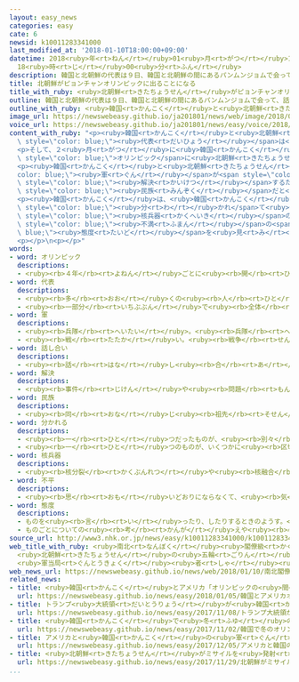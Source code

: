 ```yaml
---
layout: easy_news
categories: easy
cate: 6
newsid: k10011283341000
last_modified_at: '2018-01-10T18:00:00+09:00'
datetime: 2018<ruby>年<rt>ねん</rt></ruby>01<ruby>月<rt>がつ</rt></ruby>10<ruby>日<rt>にち</rt></ruby>
  18<ruby>時<rt>じ</rt></ruby>00<ruby>分<rt>ふん</rt></ruby>
description: 韓国と北朝鮮の代表は９日、韓国と北朝鮮の間にあるパンムンジョムで会って、話をしました。
title: 北朝鮮がピョンチャンオリンピックに出ることになる
title_with_ruby: <ruby>北朝鮮<rt>きたちょうせん</rt></ruby>がピョンチャンオリンピックに<ruby>出<rt>で</rt></ruby>ることになる
outline: 韓国と北朝鮮の代表は９日、韓国と北朝鮮の間にあるパンムンジョムで会って、話をしました。
outline_with_ruby: <ruby>韓国<rt>かんこく</rt></ruby>と<ruby>北朝鮮<rt>きたちょうせん</rt></ruby>の<ruby>代表<rt>だいひょう</rt></ruby>は<ruby>９日<rt>ここのか</rt></ruby>、<ruby>韓国<rt>かんこく</rt></ruby>と<ruby>北朝鮮<rt>きたちょうせん</rt></ruby>の<ruby>間<rt>あいだ</rt></ruby>にあるパンムンジョムで<ruby>会<rt>あ</rt></ruby>って、<ruby>話<rt>はなし</rt></ruby>をしました。
image_url: https://newswebeasy.github.io/ja201801/news/web/image/2018/01/10/K10011283341_1801100426_1801100427_01_02.jpg
voice_url: https://newswebeasy.github.io/ja201801/news/easy/voice/2018/01/10/k10011283341000.mp3
content_with_ruby: "<p><ruby>韓国<rt>かんこく</rt></ruby>と<ruby>北朝鮮<rt>きたちょうせん</rt></ruby>の<span\
  \ style=\"color: blue;\"><ruby>代表<rt>だいひょう</rt></ruby></span>は<ruby>９日<rt>ここのか</rt></ruby>、<ruby>韓国<rt>かんこく</rt></ruby>と<ruby>北朝鮮<rt>きたちょうせん</rt></ruby>の<ruby>間<rt>あいだ</rt></ruby>にあるパンムンジョムで<ruby>会<rt>あ</rt></ruby>って、<ruby>話<rt>はなし</rt></ruby>をしました。</p>\n\
  <p>そして、２<ruby>月<rt>がつ</rt></ruby>に<ruby>韓国<rt>かんこく</rt></ruby>のピョンチャンで<ruby>行<rt>おこな</rt></ruby>う<span\
  \ style=\"color: blue;\">オリンピック</span>に<ruby>北朝鮮<rt>きたちょうせん</rt></ruby>が<ruby>出<rt>で</rt></ruby>ることになりました。</p>\n\
  <p><ruby>韓国<rt>かんこく</rt></ruby>と<ruby>北朝鮮<rt>きたちょうせん</rt></ruby>の<span style=\"\
  color: blue;\"><ruby>軍<rt>ぐん</rt></ruby></span>が<span style=\"color: blue;\"><ruby>話<rt>はな</rt></ruby>し<ruby>合<rt>あ</rt></ruby>い</span>をすることも<ruby>決<rt>き</rt></ruby>まりました。<ruby>韓国<rt>かんこく</rt></ruby>と<ruby>北朝鮮<rt>きたちょうせん</rt></ruby>のいろいろな<ruby>問題<rt>もんだい</rt></ruby>を<span\
  \ style=\"color: blue;\"><ruby>解決<rt>かいけつ</rt></ruby></span>するために、<ruby>自分<rt>じぶん</rt></ruby>たちは１つの<span\
  \ style=\"color: blue;\"><ruby>民族<rt>みんぞく</rt></ruby></span>だと<ruby>考<rt>かんが</rt></ruby>えて<ruby>話<rt>はなし</rt></ruby>をしていくことになりました。</p>\n\
  <p><ruby>韓国<rt>かんこく</rt></ruby>は、<ruby>韓国<rt>かんこく</rt></ruby>と<ruby>北朝鮮<rt>きたちょうせん</rt></ruby>に<span\
  \ style=\"color: blue;\"><ruby>分<rt>わ</rt></ruby>かれ</span>て<ruby>住<rt>す</rt></ruby>んでいる<ruby>家族<rt>かぞく</rt></ruby>が<ruby>会<rt>あ</rt></ruby>うことができるようにしたいと<ruby>考<rt>かんが</rt></ruby>えています。しかし、この<ruby>問題<rt>もんだい</rt></ruby>については<ruby>何<rt>なに</rt></ruby>も<ruby>決<rt>き</rt></ruby>まりませんでした。<ruby>韓国<rt>かんこく</rt></ruby>が<span\
  \ style=\"color: blue;\"><ruby>核兵器<rt>かくへいき</rt></ruby></span>の<ruby>問題<rt>もんだい</rt></ruby>について<ruby>話<rt>はな</rt></ruby>すと、<ruby>北朝鮮<rt>きたちょうせん</rt></ruby>は<span\
  \ style=\"color: blue;\"><ruby>不満<rt>ふまん</rt></ruby></span>の<span style=\"color:\
  \ blue;\"><ruby>態度<rt>たいど</rt></ruby></span>を<ruby>見<rt>み</rt></ruby>せました。</p>\n\
  <p></p>\n<p></p>"
words:
- word: オリンピック
  descriptions:
  - <ruby><rb>４年</rb><rt>よねん</rt></ruby>ごとに<ruby><rb>開</rb><rt>ひら</rt></ruby>かれ、<ruby><rb>世界</rb><rt>せかい</rt></ruby>じゅうの<ruby><rb>国々</rb><rt>くにぐに</rt></ruby>から<ruby><rb>選手</rb><rt>せんしゅ</rt></ruby>が<ruby><rb>参加</rb><rt>さんか</rt></ruby>する<ruby><rb>競技大会</rb><rt>きょうぎたいかい</rt></ruby>。<ruby><rb>古代</rb><rt>こだい</rt></ruby>ギリシャのオリンピアで<ruby><rb>開</rb><rt>ひら</rt></ruby>かれた<ruby><rb>古代</rb><rt>こだい</rt></ruby>オリンピックにならって、フランスのクーベルタンの<ruby><rb>力</rb><rt>ちから</rt></ruby>で、１８９６<ruby><rb>年</rb><rt>ねん</rt></ruby>にギリシャのアテネで<ruby><rb>開</rb><rt>ひら</rt></ruby>かれたのが、<ruby><rb>近代</rb><rt>きんだい</rt></ruby>オリンピックの<ruby><rb>始</rb><rt>はじ</rt></ruby>まり。<ruby><rb>五輪</rb><rt>ごりん</rt></ruby>。
- word: 代表
  descriptions:
  - <ruby><rb>多</rb><rt>おお</rt></ruby>くの<ruby><rb>人</rb><rt>ひと</rt></ruby>に<ruby><rb>代</rb><rt>か</rt></ruby>わって<ruby><rb>何</rb><rt>なに</rt></ruby>かをすること。また、その<ruby><rb>人</rb><rt>ひと</rt></ruby>。
  - <ruby><rb>一部分</rb><rt>いちぶぶん</rt></ruby>で<ruby><rb>全体</rb><rt>ぜんたい</rt></ruby>の<ruby><rb>特色</rb><rt>とくしょく</rt></ruby>を<ruby><rb>表</rb><rt>あらわ</rt></ruby>すこと。また、そのもの。
- word: 軍
  descriptions:
  - <ruby><rb>兵隊</rb><rt>へいたい</rt></ruby>。<ruby><rb>兵隊</rb><rt>へいたい</rt></ruby>の<ruby><rb>集</rb><rt>あつ</rt></ruby>まり。
  - <ruby><rb>戦</rb><rt>たたか</rt></ruby>い。<ruby><rb>戦争</rb><rt>せんそう</rt></ruby>。
- word: 話し合い
  descriptions:
  - <ruby><rb>話</rb><rt>はな</rt></ruby>し<ruby><rb>合</rb><rt>あ</rt></ruby>うこと。<ruby><rb>相談</rb><rt>そうだん</rt></ruby>。
- word: 解決
  descriptions:
  - <ruby><rb>事件</rb><rt>じけん</rt></ruby>や<ruby><rb>問題</rb><rt>もんだい</rt></ruby>がうまくかたづくこと。
- word: 民族
  descriptions:
  - <ruby><rb>同</rb><rt>おな</rt></ruby>じ<ruby><rb>祖先</rb><rt>そせん</rt></ruby>から<ruby><rb>起</rb><rt>お</rt></ruby>こり、<ruby><rb>同</rb><rt>おな</rt></ruby>じことばや<ruby><rb>文化</rb><rt>ぶんか</rt></ruby>を<ruby><rb>持</rb><rt>も</rt></ruby>つ<ruby><rb>人々</rb><rt>ひとびと</rt></ruby>の<ruby><rb>集</rb><rt>あつ</rt></ruby>まり。
- word: 分かれる
  descriptions:
  - <ruby><rb>一</rb><rt>ひと</rt></ruby>つだったものが、<ruby><rb>別々</rb><rt>べつべつ</rt></ruby>になる。
  - <ruby><rb>一</rb><rt>ひと</rt></ruby>つのものが、いくつかに<ruby><rb>区切</rb><rt>くぎ</rt></ruby>られる。
- word: 核兵器
  descriptions:
  - <ruby><rb>核分裂</rb><rt>かくぶんれつ</rt></ruby>や<ruby><rb>核融合</rb><rt>かくゆうごう</rt></ruby>によって<ruby><rb>出</rb><rt>で</rt></ruby>るエネルギーを<ruby><rb>利用</rb><rt>りよう</rt></ruby>した<ruby><rb>兵器</rb><rt>へいき</rt></ruby>。<ruby><rb>原子爆弾</rb><rt>げんしばくだん</rt></ruby>や、<ruby><rb>水素爆弾</rb><rt>すいそばくだん</rt></ruby>など。
- word: 不平
  descriptions:
  - <ruby><rb>思</rb><rt>おも</rt></ruby>いどおりにならなくて、<ruby><rb>気</rb><rt>き</rt></ruby>に<ruby><rb>入</rb><rt>い</rt></ruby>らないこと。
- word: 態度
  descriptions:
  - ものを<ruby><rb>言</rb><rt>い</rt></ruby>ったり、したりするときのようす。<ruby><rb>身</rb><rt>み</rt></ruby>ぶり。
  - ものごとについての<ruby><rb>考</rb><rt>かんが</rt></ruby>えや<ruby><rb>心</rb><rt>こころ</rt></ruby>がまえ。
source_url: http://www3.nhk.or.jp/news/easy/k10011283341000/k10011283341000.html
web_title_with_ruby: <ruby>南北<rt>なんぼく</rt></ruby><ruby>閣僚級<rt>かくりょうきゅう</rt></ruby><ruby>会談<rt>かいだん</rt></ruby>
  <ruby>北朝鮮<rt>きたちょうせん</rt></ruby>の<ruby>五輪<rt>ごりん</rt></ruby><ruby>参加<rt>さんか</rt></ruby>
  <ruby>軍当局<rt>ぐんとうきょく</rt></ruby><ruby>者<rt>しゃ</rt></ruby><ruby>会談<rt>かいだん</rt></ruby>など<ruby>合意<rt>ごうい</rt></ruby>
web_news_url: https://newswebeasy.github.io/news/web/2018/01/10/南北閣僚級会談-北朝鮮の五輪参加-軍当局者会談など合意
related_news:
- title: <ruby>韓国<rt>かんこく</rt></ruby>とアメリカ「オリンピックの<ruby>間<rt>あいだ</rt></ruby>は<ruby>軍<rt>ぐん</rt></ruby>の<ruby>訓練<rt>くんれん</rt></ruby>をしない」
  url: https://newswebeasy.github.io/news/easy/2018/01/05/韓国とアメリカオリンピックの間は軍の訓練をしない
- title: トランプ<ruby>大統領<rt>だいとうりょう</rt></ruby>が<ruby>韓国<rt>かんこく</rt></ruby>の<ruby>国会<rt>こっかい</rt></ruby>で<ruby>演説<rt>えんぜつ</rt></ruby>をする
  url: https://newswebeasy.github.io/news/easy/2017/11/08/トランプ大統領が韓国の国会で演説をする
- title: <ruby>韓国<rt>かんこく</rt></ruby>で<ruby>冬<rt>ふゆ</rt></ruby>のオリンピックの<ruby>聖火<rt>せいか</rt></ruby>リレーが<ruby>始<rt>はじ</rt></ruby>まる
  url: https://newswebeasy.github.io/news/easy/2017/11/02/韓国で冬のオリンピックの聖火リレーが始まる
- title: アメリカと<ruby>韓国<rt>かんこく</rt></ruby>の<ruby>軍<rt>ぐん</rt></ruby>が<ruby>一緒<rt>いっしょ</rt></ruby>に<ruby>訓練<rt>くんれん</rt></ruby>を<ruby>始<rt>はじ</rt></ruby>める
  url: https://newswebeasy.github.io/news/easy/2017/12/05/アメリカと韓国の軍が一緒に訓練を始める
- title: <ruby>北朝鮮<rt>きたちょうせん</rt></ruby>がミサイルを<ruby>発射<rt>はっしゃ</rt></ruby>　４０００ｋｍ<ruby>以上<rt>いじょう</rt></ruby>の<ruby>高<rt>たか</rt></ruby>さまで<ruby>飛<rt>と</rt></ruby>ぶ
  url: https://newswebeasy.github.io/news/easy/2017/11/29/北朝鮮がミサイルを発射-4000km以上の高さまで飛ぶ
...
```

